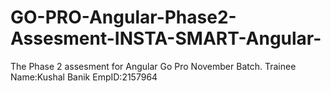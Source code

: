 # GO-PRO-Angular-Phase2-Assesment-INSTA-SMART-Angular-
The Phase 2 assesment for Angular Go Pro November Batch. Trainee Name:Kushal Banik EmpID:2157964
